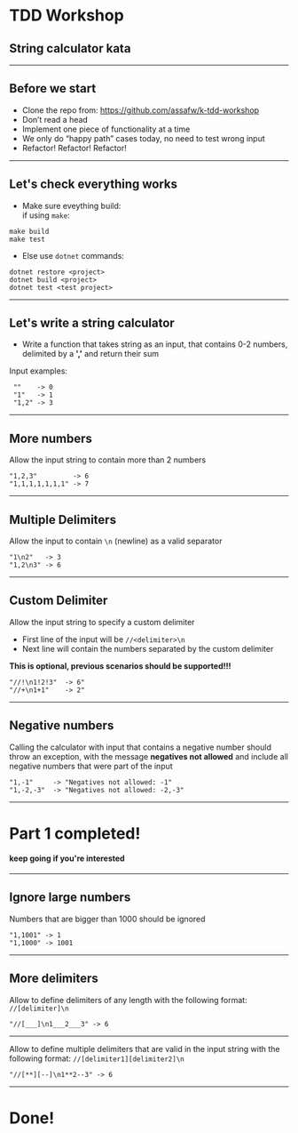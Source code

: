 # TDD Workshop
## String calculator kata
---
## Before we start
* Clone the repo from: https://github.com/assafw/k-tdd-workshop
* Don’t read a head
* Implement one piece of functionality at a time
* We only do “happy path” cases today, no need to test wrong input
* Refactor! Refactor! Refactor!
---
## Let's check everything works
* Make sure eveything build:
<br />if using `make`:
```
make build
make test
```

* Else use `dotnet` commands:
```
dotnet restore <project>
dotnet build <project>
dotnet test <test project>
```
---
## Let's write a string calculator
* Write a function that takes string as an input, that contains 0-2 numbers, delimited by a **','** and return their sum

Input examples:

```
 ""    -> 0
 "1"   -> 1
 "1,2" -> 3
```
---
## More numbers
Allow the input string to contain more than 2 numbers

```
"1,2,3"         -> 6
"1,1,1,1,1,1,1" -> 7
```
---
## Multiple Delimiters
Allow the input to contain `\n` (newline) as a valid separator

```
"1\n2"   -> 3
"1,2\n3" -> 6
```
---
## Custom Delimiter
Allow the input string to specify a custom delimiter
* First line of the input will be `//<delimiter>\n`
* Next line will contain the numbers separated by the custom delimiter

**This is optional, previous scenarios should be supported!!!**

```
"//!\n1!2!3"  -> 6"
"//+\n1+1"    -> 2"
```
---
## Negative numbers
Calling the calculator with input that contains a negative number should throw an exception, with the message **negatives not allowed** and include all negative numbers that were part of the input

```
"1,-1"     -> "Negatives not allowed: -1"
"1,-2,-3"  -> "Negatives not allowed: -2,-3"
```
---
# Part 1 completed!
#### keep going if you're interested
---
## Ignore large numbers
Numbers that are bigger than 1000 should be ignored

```
"1,1001" -> 1
"1,1000" -> 1001
```
---
## More delimiters
Allow to define delimiters of any length with the following format: `//[delimiter]\n`

```
"//[___]\n1___2___3" -> 6
```
---
Allow to define multiple delimiters that are valid in the input string with the following format: `//[delimiter1][delimiter2]\n`

```
"//[**][--]\n1**2--3" -> 6
```
---
# Done!